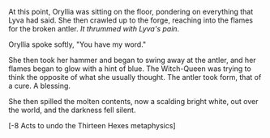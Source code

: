 At this point, Oryllia was sitting on the floor, pondering on everything that Lyva had said. She then crawled up to the forge, reaching into the flames for the broken antler. *It thrummed with Lyva's pain*.

Oryllia spoke softly, "You have my word."

She then took her hammer and began to swing away at the antler, and her flames began to glow with a hint of blue. The Witch-Queen was trying to think the opposite of what she usually thought. The antler took form, that of a cure. A blessing.

She then spilled the molten contents, now a scalding bright white, out over the world, and the darkness fell silent.

\[-8 Acts to undo the Thirteen Hexes metaphysics\]